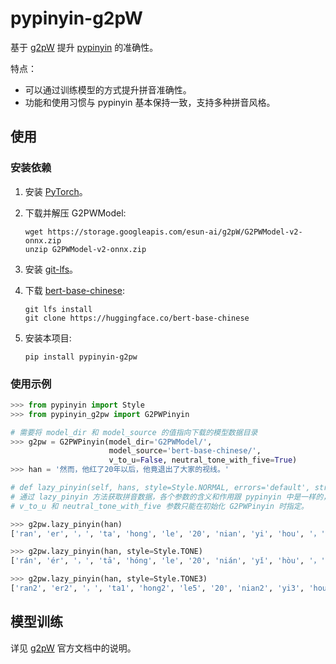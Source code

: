 # pypinyin-g2pW

基于 [g2pW](https://github.com/GitYCC/g2pW/) 提升 [pypinyin](https://github.com/mozillazg/python-pinyin) 的准确性。

特点：

* 可以通过训练模型的方式提升拼音准确性。
* 功能和使用习惯与 pypinyin 基本保持一致，支持多种拼音风格。


## 使用

### 安装依赖

1. 安装 [PyTorch](https://pytorch.org/get-started/locally/)。
2. 下载并解压 G2PWModel:

    ```
    wget https://storage.googleapis.com/esun-ai/g2pW/G2PWModel-v2-onnx.zip
    unzip G2PWModel-v2-onnx.zip
    ```
3. 安装 [git-lfs](https://git-lfs.github.com/)。
4. 下载 [bert-base-chinese](https://huggingface.co/bert-base-chinese):

   ```
   git lfs install
   git clone https://huggingface.co/bert-base-chinese
   ```
5. 安装本项目:

   ```
   pip install pypinyin-g2pw
   ```

### 使用示例

   ```python
   >>> from pypinyin import Style
   >>> from pypinyin_g2pw import G2PWPinyin

   # 需要将 model_dir 和 model_source 的值指向下载的模型数据目录
   >>> g2pw = G2PWPinyin(model_dir='G2PWModel/',
                         model_source='bert-base-chinese/',
                         v_to_u=False, neutral_tone_with_five=True)
   >>> han = '然而，他红了20年以后，他竟退出了大家的视线。'

   # def lazy_pinyin(self, hans, style=Style.NORMAL, errors='default', strict=True, **kwargs)
   # 通过 lazy_pinyin 方法获取拼音数据，各个参数的含义和作用跟 pypinyin 中是一样的，
   # v_to_u 和 neutral_tone_with_five 参数只能在初始化 G2PWPinyin 时指定。

   >>> g2pw.lazy_pinyin(han)
   ['ran', 'er', '，', 'ta', 'hong', 'le', '20', 'nian', 'yi', 'hou', '，', 'ta', 'jing', 'tui', 'chu', 'le', 'da', 'jia', 'de', 'shi', 'xian', '。']

   >>> g2pw.lazy_pinyin(han, style=Style.TONE)
   ['rán', 'ér', '，', 'tā', 'hóng', 'le', '20', 'nián', 'yǐ', 'hòu', '，', 'tā', 'jìng', 'tuì', 'chū', 'le', 'dà', 'jiā', 'de', 'shì', 'xiàn', '。']

   >>> g2pw.lazy_pinyin(han, style=Style.TONE3)
   ['ran2', 'er2', '，', 'ta1', 'hong2', 'le5', '20', 'nian2', 'yi3', 'hou4', '，', 'ta1', 'jing4', 'tui4', 'chu1', 'le5', 'da4', 'jia1', 'de5', 'shi4', 'xian4', '。']
   ```

## 模型训练

详见 [g2pW](https://github.com/GitYCC/g2pW/#train-model) 官方文档中的说明。
